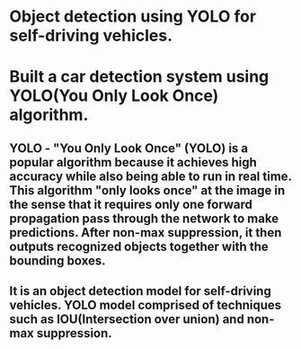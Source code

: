 # Object detection using YOLO for self-driving vehicles.

# Built a car detection system  using YOLO(You Only Look Once) algorithm.
 
## YOLO - "You Only Look Once" (YOLO) is a popular algorithm because it achieves high accuracy while also being able to run in real time. This algorithm "only looks once" at the image in the sense that it requires only one forward propagation pass through the network to make predictions. After non-max suppression, it then outputs recognized objects together with the bounding boxes.

## It is an object detection model for self-driving vehicles. YOLO model comprised of techniques such as IOU(Intersection over union) and non-max suppression.
